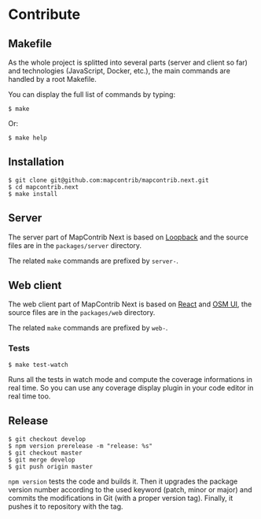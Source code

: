 # Contribute

## Makefile

As the whole project is splitted into several parts (server and client so far) and technologies (JavaScript, Docker, etc.), the main commands are handled by a root Makefile.

You can display the full list of commands by typing:

```
$ make
```

Or:

```
$ make help
```


## Installation

```
$ git clone git@github.com:mapcontrib/mapcontrib.next.git
$ cd mapcontrib.next
$ make install
```


## Server

The server part of MapContrib Next is based on [Loopback](https://loopback.io) and the source files are in the `packages/server` directory.

The related `make` commands are prefixed by `server-`.


## Web client

The web client part of MapContrib Next is based on [React](https://reactjs.org) and [OSM UI](https://github.com/osm-ui/react), the source files are in the `packages/web` directory.

The related `make` commands are prefixed by `web-`.


### Tests

```
$ make test-watch
```

Runs all the tests in watch mode and compute the coverage informations in real time. So you can use any coverage display plugin in your code editor in real time too.


## Release

```
$ git checkout develop
$ npm version prerelease -m "release: %s"
$ git checkout master
$ git merge develop
$ git push origin master
```

`npm version` tests the code and builds it. Then it upgrades the package version number according to the used keyword (patch, minor or major) and commits the modifications in Git (with a proper version tag). Finally, it pushes it to repository with the tag.
